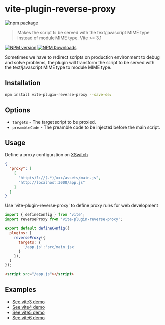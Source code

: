 # vite-plugin-reverse-proxy

[![npm package](https://nodei.co/npm/vite-plugin-reverse-proxy.png?downloads=true&downloadRank=true&stars=true)](https://www.npmjs.com/package/vite-plugin-reverse-proxy)

> Makes the script to be served with the text/javascript MIME type instead of module MIME type. Vite >= 3.1

[![NPM version](https://img.shields.io/npm/v/vite-plugin-reverse-proxy.svg?style=flat)](https://npmjs.org/package/vite-plugin-reverse-proxy)
[![NPM Downloads](https://img.shields.io/npm/dm/vite-plugin-reverse-proxy.svg?style=flat)](https://npmjs.org/package/vite-plugin-reverse-proxy)

Sometimes we have to redirect scripts on production environment to debug and solve problems, the plugin will transform the script to be served with the text/javascript MIME type to module MIME type.

## Installation

```bash
npm install vite-plugin-reverse-proxy --save-dev
```

## Options

* `targets` - The target script to be proxied.
* `preambleCode` - The preamble code to be injected before the main script.

## Usage

Define a proxy configuration on [XSwitch](https://chrome.google.com/webstore/detail/xswitch/idkjhjggpffolpidfkikidcokdkdaogg)

```json
{
  "proxy": [
    [
      "http(s)?://(.*)/xxx/assets/main.js",
      "http://localhost:3000/app.js"
    ]
  ]
}
```

Use 'vite-plugin-reverse-proxy' to define proxy rules for web development

```js
import { defineConfig } from 'vite';
import reverseProxy from 'vite-plugin-reverse-proxy';

export default defineConfig({
  plugins: [
    reverseProxy({
      targets: {
        '/app.js':'src/main.jsx'
      }
    }),
  ]
});
```

```html
<script src="/app.js"></script>
```

## Examples

* [See vite3 demo](../../examples/vite3-demo)
* [See vite4 demo](../../examples/vite4-demo)
* [See vite5 demo](../../examples/vite5-demo)
* [See vite6 demo](../../examples/vite6-demo)